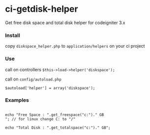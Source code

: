 # ci-getdisk-helper

Get free disk space and total disk helper for codeigniter 3.x

<h3>Install</h3>
copy <code>diskspace_helper.php</code> to <code>application/helpers</code> on your ci project

<h3>Use</h3>
call on controllers
<code>$this->load->helper('diskspace');</code>

call on <code>config/autoload.php</code>

<code>$autoload['helper'] = array('diskspace');</code>

<h3>Examples</h3>
<code>
echo "Free Space : ".get_freespace("c:")." GB<br>"; // for linux change C: to "/"
</code>

<code>
echo "Total Disk : ".get_totalspace("c:")." GB";
</code>
